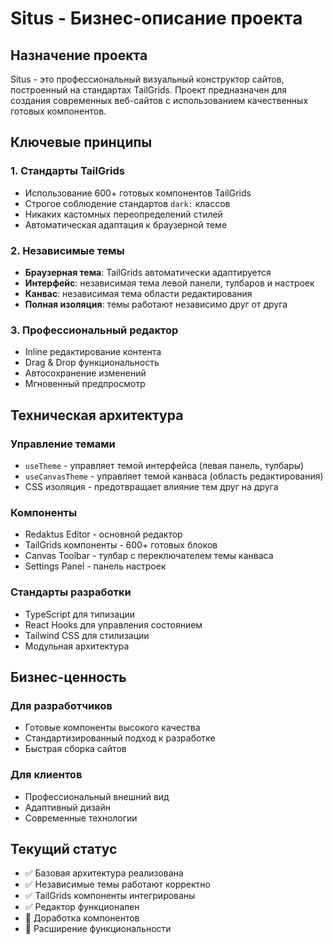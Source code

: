 # Situs - Бизнес-описание проекта

## Назначение проекта

Situs - это профессиональный визуальный конструктор сайтов, построенный на стандартах TailGrids. Проект предназначен для создания современных веб-сайтов с использованием качественных готовых компонентов.

## Ключевые принципы

### 1. Стандарты TailGrids
- Использование 600+ готовых компонентов TailGrids
- Строгое соблюдение стандартов `dark:` классов
- Никаких кастомных переопределений стилей
- Автоматическая адаптация к браузерной теме

### 2. Независимые темы
- **Браузерная тема**: TailGrids автоматически адаптируется
- **Интерфейс**: независимая тема левой панели, тулбаров и настроек
- **Канвас**: независимая тема области редактирования
- **Полная изоляция**: темы работают независимо друг от друга

### 3. Профессиональный редактор
- Inline редактирование контента
- Drag & Drop функциональность
- Автосохранение изменений
- Мгновенный предпросмотр

## Техническая архитектура

### Управление темами
- `useTheme` - управляет темой интерфейса (левая панель, тулбары)
- `useCanvasTheme` - управляет темой канваса (область редактирования)
- CSS изоляция - предотвращает влияние тем друг на друга

### Компоненты
- Redaktus Editor - основной редактор
- TailGrids компоненты - 600+ готовых блоков
- Canvas Toolbar - тулбар с переключателем темы канваса
- Settings Panel - панель настроек

### Стандарты разработки
- TypeScript для типизации
- React Hooks для управления состоянием
- Tailwind CSS для стилизации
- Модульная архитектура

## Бизнес-ценность

### Для разработчиков
- Готовые компоненты высокого качества
- Стандартизированный подход к разработке
- Быстрая сборка сайтов

### Для клиентов
- Профессиональный внешний вид
- Адаптивный дизайн
- Современные технологии

## Текущий статус

- ✅ Базовая архитектура реализована
- ✅ Независимые темы работают корректно
- ✅ TailGrids компоненты интегрированы
- ✅ Редактор функционален
- 🔄 Доработка компонентов
- 🔄 Расширение функциональности
